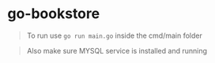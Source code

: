 # go-bookstore

> To run use ```go run main.go``` inside the cmd/main folder

> Also make sure MYSQL service is installed and running